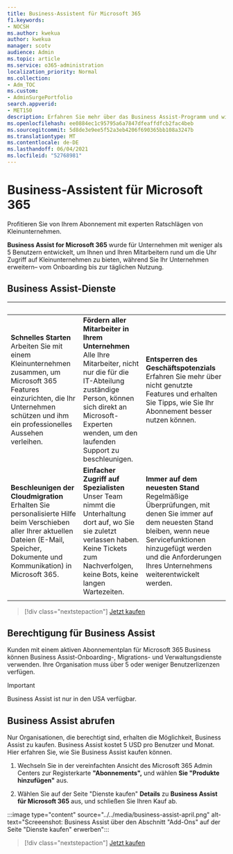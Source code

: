 ```yaml
---
title: Business-Assistent für Microsoft 365
f1.keywords:
- NOCSH
ms.author: kwekua
author: kwekua
manager: scotv
audience: Admin
ms.topic: article
ms.service: o365-administration
localization_priority: Normal
ms.collection:
- Adm_TOC
ms.custom:
- AdminSurgePortfolio
search.appverid:
- MET150
description: Erfahren Sie mehr über das Business Assist-Programm und wie es Ihrer Organisation mit verbesserter Hilfe und Nutzung für Microsoft 365 für Unternehmen helfen kann.
ms.openlocfilehash: ee0884ec1c95795a6a7847dfeaffdfcb2fac4beb
ms.sourcegitcommit: 5d8de3e9ee5f52a3eb4206f690365bb108a3247b
ms.translationtype: MT
ms.contentlocale: de-DE
ms.lasthandoff: 06/04/2021
ms.locfileid: "52768981"
---
```

# <a name="business-assist-for-microsoft-365"></a>Business-Assistent für Microsoft 365

Profitieren Sie von Ihrem Abonnement mit experten Ratschlägen von Kleinunternehmen.

**Business Assist for Microsoft 365** wurde für Unternehmen mit weniger als 5 Benutzern entwickelt, um Ihnen und Ihren Mitarbeitern rund um die Uhr Zugriff auf Kleinunternehmen zu bieten, während Sie Ihr Unternehmen erweitern– vom Onboarding bis zur täglichen Nutzung.

## <a name="business-assist-services"></a>Business Assist-Dienste

|&nbsp;|&nbsp;|&nbsp;|
|:-----|:-----|:-----|
|**Schnelles Starten** <br> Arbeiten Sie mit einem Kleinunternehmen zusammen, um Microsoft 365 Features einzurichten, die Ihr Unternehmen schützen und ihm ein professionelles Aussehen verleihen. |**Fördern aller Mitarbeiter in Ihrem Unternehmen** <br> Alle Ihre Mitarbeiter, nicht nur die für die IT-Abteilung zuständige Person, können sich direkt an Microsoft-Experten wenden, um den laufenden Support zu beschleunigen. |**Entsperren des Geschäftspotenzials** <br> Erfahren Sie mehr über nicht genutzte Features und erhalten Sie Tipps, wie Sie Ihr Abonnement besser nutzen können. |
|**Beschleunigen der Cloudmigration** <br> Erhalten Sie personalisierte Hilfe beim Verschieben aller Ihrer aktuellen Dateien (E-Mail, Speicher, Dokumente und Kommunikation) in Microsoft 365. |**Einfacher Zugriff auf Spezialisten** <br> Unser Team nimmt die Unterhaltung dort auf, wo Sie sie zuletzt verlassen haben. Keine Tickets zum Nachverfolgen, keine Bots, keine langen Wartezeiten. |**Immer auf dem neuesten Stand** <br> Regelmäßige Überprüfungen, mit denen Sie immer auf dem neuesten Stand bleiben, wenn neue Servicefunktionen hinzugefügt werden und die Anforderungen Ihres Unternehmens weiterentwickelt werden. |
| | | |

> [!div class="nextstepaction"]
> [Jetzt kaufen](https://go.microsoft.com/fwlink/p/?linkid=2158423)

## <a name="eligibility-for-business-assist"></a>Berechtigung für Business Assist

Kunden mit einem aktiven Abonnementplan für Microsoft 365 Business können Business Assist-Onboarding-, Migrations- und Verwaltungsdienste verwenden. Ihre Organisation muss über 5 oder weniger Benutzerlizenzen verfügen.

> [!IMPORTANT]
> Business Assist ist nur in den USA verfügbar.

## <a name="get-business-assist"></a>Business Assist abrufen

Nur Organisationen, die berechtigt sind, erhalten die Möglichkeit, Business Assist zu kaufen. Business Assist kostet 5 USD pro Benutzer und Monat. Hier erfahren Sie, wie Sie Business Assist kaufen können.

1. Wechseln Sie in der vereinfachten Ansicht des Microsoft 365 Admin Centers zur Registerkarte **"Abonnements",** und wählen **Sie "Produkte hinzufügen"** aus.

2. Wählen Sie auf der Seite "Dienste kaufen" **Details** zu **Business Assist für Microsoft 365** aus, und schließen Sie Ihren Kauf ab.

:::image type="content" source="../../media/business-assist-april.png" alt-text="Screeenshot: Business Assist über den Abschnitt &quot;Add-Ons&quot; auf der Seite &quot;Dienste kaufen&quot; erwerben":::

> [!div class="nextstepaction"]
> [Jetzt kaufen](https://go.microsoft.com/fwlink/p/?linkid=2158423)
